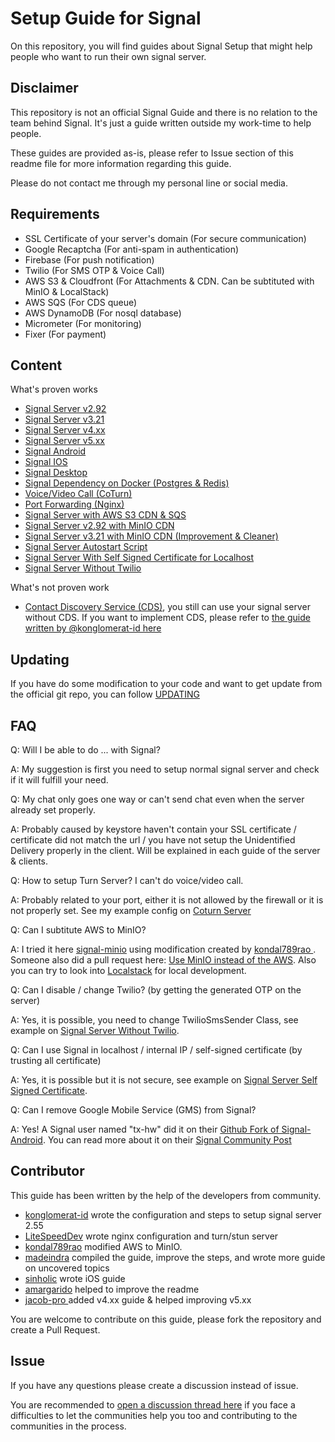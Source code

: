 # Setup Guide for Signal
On this repository, you will find guides about Signal Setup that might help people who want to run their own signal server.

## Disclaimer
This repository is not an official Signal Guide and there is no relation to the team behind Signal. It's just a guide written outside my work-time to help people. 

These guides are provided as-is, please refer to Issue section of this readme file for more information regarding this guide.

Please do not contact me through my personal line or social media.

## Requirements
* SSL Certificate of your server's domain (For secure communication)
* Google Recaptcha (For anti-spam in authentication)
* Firebase (For push notification)
* Twilio (For SMS OTP & Voice Call)
* AWS S3 & Cloudfront (For Attachments & CDN. Can be subtituted with MinIO & LocalStack)
* AWS SQS (For CDS queue)
* AWS DynamoDB (For nosql database)
* Micrometer (For monitoring)
* Fixer (For payment)

## Content
What's proven works
* [Signal Server v2.92](./signal-server-2.92/)
* [Signal Server v3.21](./signal-server-3.21/)
* [Signal Server v4.xx](./signal-server-4.xx/)
* [Signal Server v5.xx](./signal-server-5.xx/)
* [Signal Android](./signal-android/)
* [Signal IOS](./signal-ios/)
* [Signal Desktop](./signal-desktop/)
* [Signal Dependency on Docker (Postgres & Redis)](./signal-docker/)
* [Voice/Video Call  (CoTurn)](./coturn-server/)
* [Port Forwarding (Nginx)](./signal-server-2.92/example-nginx.conf)
* [Signal Server with AWS S3 CDN & SQS](./signal-server-aws-setup/)
* [Signal Server v2.92 with MinIO CDN](./signal-minio/)
* [Signal Server v3.21 with MinIO CDN (Improvement & Cleaner)](./signal-server-3.21/MINIO.md)
* [Signal Server Autostart Script](./signal-server-autostart/)
* [Signal Server With Self Signed Certificate for Localhost](./signal-server-self-signed-certificate/)
* [Signal Server Without Twilio](./signal-server-no-twilio/)

What's not proven work
* [Contact Discovery Service (CDS)](./signal-server-2.92/example-cds.yml), you still can use your signal server without CDS. If you want to implement CDS, please refer to [ the guide written by @konglomerat-id here](https://github.com/secure-sign/securesign-setup-guide)

## Updating
If you have do some modification to your code and want to get update from the official git repo, you can follow [UPDATING](./UPDATING.md)

## FAQ
Q: Will I be able to do ... with Signal?

A: My suggestion is first you need to setup normal signal server and check if it will fulfill your need. 

Q: My chat only goes one way or can't send chat even when the server already set properly.

A: Probably caused by keystore haven't contain your SSL certificate / certificate did not match the url / you have not setup the Unidentified Delivery properly in the client. Will be explained in each guide of the server & clients.

Q: How to setup Turn Server? I can't do voice/video call.

A: Probably related to your port, either it is not allowed by the firewall or it is not properly set. See my example config on [Coturn Server](./coturn-server/example-turnserver.conf)

Q: Can I subtitute AWS to MinIO?

A: I tried it here [signal-minio](./signal-minio/) using modification created by <a href="https://community.signalusers.org/t/amazon-s3-component-replacement-for-text-secure-server-local-installation/5375/18">kondal789rao
</a>. Someone also did a pull request here: <a href="https://github.com/signalapp/signal-server-2.92/pull/76">Use MinIO instead of the AWS</a>. Also you can try to look into <a href="https://github.com/localstack/localstack">Localstack</a> for local development.

Q: Can I disable / change Twilio? (by getting the generated OTP on the server)

A: Yes, it is possible, you need to change TwilioSmsSender Class, see example on [Signal Server Without Twilio](./signal-server-no-twilio/).

Q: Can I use Signal in localhost / internal IP / self-signed certificate (by trusting all certificate)

A: Yes, it is possible but it is not secure, see example on [Signal Server Self Signed Certificate](./signal-server-self-signed-certificate/).

Q: Can I remove Google Mobile Service (GMS) from Signal?

A: Yes! A Signal user named "tx-hw" did it on their <a href="https://github.com/tw-hx/Signal-Android/tree/4.60.5.0-FOSS">Github Fork of Signal-Android</a>. You can read more about it on their <a href="https://community.signalusers.org/t/ive-removed-gms-from-the-signal-website-build-its-now-completely-open-source/14382">Signal Community Post</a>

## Contributor
This guide has been written by the help of the developers from community.

* [konglomerat-id](https://github.com/on-premise-signal/signal-setup-guide) wrote the configuration and steps to setup signal server 2.55 
* [LiteSpeedDev](https://github.com/LiteSpeedDev/SignalApp-Setup) wrote nginx configuration and turn/stun server 
* [kondal789rao](https://community.signalusers.org/t/amazon-s3-component-replacement-for-text-secure-server-local-installation/5375/18) modified AWS to MinIO.
* [madeindra](https://github.com/madeindra/setup-guide) compiled the guide, improve the steps, and wrote more guide on uncovered topics
* [sinholic](https://github.com/sinholic) wrote iOS guide
* [amargarido](https://github.com/amargarido) helped to improve the readme
* [jacob-pro ](https://github.com/jacob-pro) added v4.xx guide & helped improving v5.xx

You are welcome to contribute on this guide, please fork the repository and create a Pull Request.

## Issue
If you have any questions please create a discussion instead of issue.

You are recommended to <a href="https://github.com/madeindra/setup-guide/discussions/new">open a discussion thread here</a> if you face a difficulties to let the communities help you too and contributing to the communities in the process.
